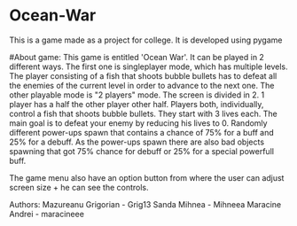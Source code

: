 # Ocean-War

This is a game made as a project for college.
It is developed using pygame

#About game:
 This game is entitled 'Ocean War'. It can be played in 2 different ways. 
 The first one is singleplayer mode, which has multiple levels. The player consisting of a fish that shoots bubble bullets has to defeat all the enemies of the current level in order to advance to the next one.
 The other playable mode is "2 players" mode. The screen is divided in 2. 1 player has a half the other player other half. Players both, individually, control a fish that shoots bubble bullets. They start with 3 lives each. The main goal is to defeat your enemy by reducing his lives to 0. Randomly different power-ups spawn that contains a chance of 75% for a buff and 25% for a debuff. As the power-ups spawn there are also bad objects spawning that got 75% chance for debuff or 25% for a special powerfull buff.
 
 The game menu also have an option button from where the user can adjust screen size + he can see the controls.



Authors: 
Mazureanu Grigorian - Grig13
Sanda Mihnea - Mihneea
Maracine Andrei - maracineee

